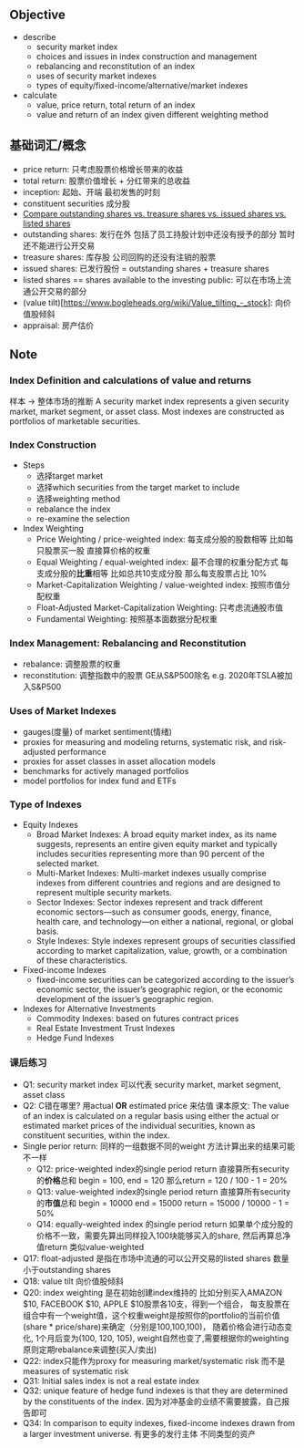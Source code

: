 ## Objective
* describe
    * security market index
    * choices and issues in index construction and management
    * rebalancing and reconstitution of an index
    * uses of security market indexes 
    * types of equity/fixed-income/alternative/market indexes
* calculate
    * value, price return, total return of an index
    * value and return of an index given different weighting method
## 基础词汇/概念
* price return: 只考虑股票价格增长带来的收益
* total return: 股票价值增长 + 分红带来的总收益
* inception: 起始、开端 最初发售的时刻
* constituent securities 成分股
* [Compare outstanding shares vs. treasure shares vs. issued shares vs. listed shares](https://zhuanlan.zhihu.com/p/31841811)
* outstanding shares: 发行在外 包括了员工持股计划中还没有授予的部分 暂时还不能进行公开交易
* treasure shares: 库存股 公司回购的还没有注销的股票
* issued shares: 已发行股份 = outstanding shares + treasure shares 
* listed shares == shares available to the investing public: 可以在市场上流通公开交易的部分
* (value tilt)[https://www.bogleheads.org/wiki/Value_tilting_-_stock]: 向价值股倾斜 
* appraisal: 房产估价
## Note

### Index Definition and calculations of value and returns
样本 -> 整体市场的推断 
A security market index represents a given security market, market segment, or asset class. Most indexes are constructed as portfolios of marketable securities.

### Index Construction
* Steps
  * 选择target market
  * 选择which securities from the target market to include
  * 选择weighting method
  * rebalance the index
  * re-examine the selection
* Index Weighting
    * Price Weighting / price-weighted index: 每支成分股的股数相等 比如每只股票买一股 直接算价格的权重
    * Equal Weighting / equal-weighted index: 最不合理的权重分配方式 每支成分股的**比重**相等 比如总共10支成分股 那么每支股票占比 10%
    * Market-Capitalization Weighting / value-weighted index: 按照市值分配权重
    * Float-Adjusted Market-Capitalization Weighting: 只考虑流通股市值
    * Fundamental Weighting: 按照基本面数据分配权重

### Index Management: Rebalancing and Reconstitution 
* rebalance: 调整股票的权重
* reconstitution: 调整指数中的股票 GE从S&P500除名 e.g. 2020年TSLA被加入S&P500

### Uses of Market Indexes
* gauges(度量) of market sentiment(情绪)
* proxies for measuring and modeling returns, systematic risk, and risk-adjusted performance
* proxies for asset classes in asset allocation models
* benchmarks for actively managed portfolios
* model portfolios for index fund and ETFs

### Type of Indexes
* Equity Indexes
  * Broad Market Indexes: A broad equity market index, as its name suggests, represents an entire given equity market and typically includes securities representing more than 90 percent of the selected market.
  * Multi-Market Indexes: Multi-market indexes usually comprise indexes from different countries and regions and are designed to represent multiple security markets. 
  * Sector Indexes: Sector indexes represent and track different economic sectors—such as consumer goods, energy, finance, health care, and technology—on either a national, regional, or global basis.
  * Style Indexes: Style indexes represent groups of securities classified according to market capitalization, value, growth, or a combination of these characteristics. 
* Fixed-income Indexes
  *  fixed-income securities can be categorized according to the issuer’s economic sector, the issuer’s geographic region, or the economic development of the issuer’s geographic region.
* Indexes for Alternative Investments
  * Commodity Indexes: based on futures contract prices
  * Real Estate Investment Trust Indexes
  * Hedge Fund Indexes

### 课后练习
* Q1: security market index 可以代表 security market, market segment, asset class
* Q2: C错在哪里? 用actual **OR** estimated price 来估值 课本原文: The value of an index is calculated on a regular basis using either the actual or estimated market prices of the individual securities, known as constituent securities, within the index. 
* Single perior return: 同样的一组数据不同的weight 方法计算出来的结果可能不一样
  * Q12: price-weighted index的single period return 直接算所有security的**价格**总和 begin = 100, end = 120 那么return = 120 / 100 - 1 = 20%
  * Q13: value-weighted index的single period return 直接算所有security的**市值**总和 begin = 10000 end = 15000 return = 15000 / 10000 - 1 = 50%
  * Q14: equally-weighted index 的single period return 如果单个成分股的价格不一致，需要先算出同样投入100块能够买入的share, 然后再算总净值return 类似value-weighted  
* Q17: float-adjusted 是指在市场中流通的可以公开交易的listed shares 数量小于outstanding shares
* Q18: value tilt 向价值股倾斜
* Q20: index weighting 是在初始创建index维持的 比如分别买入AMAZON $10, FACEBOOK $10, APPLE $10股票各10支，得到一个组合，
每支股票在组合中有一个weight值，这个权重weight是按照你的portfolio的当前价值 (share * price/share)来确定（分别是100,100,100)，
随着价格会进行动态变化, 1个月后变为(100, 120, 105), weight自然也变了,需要根据你的weighting原则定期rebalance来调整(买入/卖出)
* Q22: index只能作为proxy for measuring market/systematic risk 而不是 measures of systematic risk
* Q31: Initial sales index is not a real estate index
* Q32: unique feature of hedge fund indexes is that they are determined by the constituents of the index. 因为对冲基金的业绩不需要披露，自己报告即可
* Q34: In comparison to equity indexes, fixed-income indexes drawn from a larger investment universe. 有更多的发行主体 不同类型的资产

